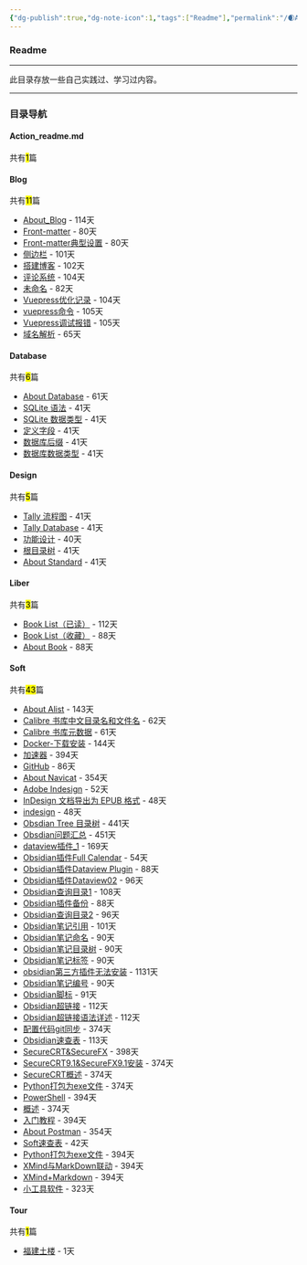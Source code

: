 ```yaml
---
{"dg-publish":true,"dg-note-icon":1,"tags":["Readme"],"permalink":"/🌒Action_行动/Action_readme/","dgPassFrontmatter":true,"noteIcon":1,"created":"2024-08-25T10:55:06.861+08:00","updated":"2024-09-18T23:06:20.050+08:00"}
---
```


### Readme
*** 
此目录存放一些自己实践过、学习过内容。
***
### 目录导航
<p><span><h4 data-heading="Action_readme.md" dir="auto">Action_readme.md</h4></span></p><p><span>共有<mark>1</mark>篇</span></p><div><ul class="dataview list-view-ul"></ul></div><p><span><h4 data-heading="Blog" dir="auto">Blog</h4></span></p><p><span>共有<mark>11</mark>篇</span></p><div><ul class="dataview list-view-ul"><li><span><a data-tooltip-position="top" aria-label="🌒Action_行动/Blog/About_Blog.md" data-href="🌒Action_行动/Blog/About_Blog.md" href="🌒Action_行动/Blog/About_Blog.md" class="internal-link" target="_blank" rel="noopener nofollow">About_Blog</a> - 114天</span></li><li><span><a data-tooltip-position="top" aria-label="🌒Action_行动/Blog/Butterfly/Front-matter.md" data-href="🌒Action_行动/Blog/Butterfly/Front-matter.md" href="🌒Action_行动/Blog/Butterfly/Front-matter.md" class="internal-link" target="_blank" rel="noopener nofollow">Front-matter</a> - 80天</span></li><li><span><a data-tooltip-position="top" aria-label="🌒Action_行动/Blog/Butterfly/Front-matter典型设置.md" data-href="🌒Action_行动/Blog/Butterfly/Front-matter典型设置.md" href="🌒Action_行动/Blog/Butterfly/Front-matter典型设置.md" class="internal-link" target="_blank" rel="noopener nofollow">Front-matter典型设置</a> - 80天</span></li><li><span><a data-tooltip-position="top" aria-label="🌒Action_行动/Blog/Digitalgarden/侧边栏.md" data-href="🌒Action_行动/Blog/Digitalgarden/侧边栏.md" href="🌒Action_行动/Blog/Digitalgarden/侧边栏.md" class="internal-link" target="_blank" rel="noopener nofollow">侧边栏</a> - 101天</span></li><li><span><a data-tooltip-position="top" aria-label="🌒Action_行动/Blog/Digitalgarden/搭建博客.md" data-href="🌒Action_行动/Blog/Digitalgarden/搭建博客.md" href="🌒Action_行动/Blog/Digitalgarden/搭建博客.md" class="internal-link" target="_blank" rel="noopener nofollow">搭建博客</a> - 102天</span></li><li><span><a data-tooltip-position="top" aria-label="🌒Action_行动/Blog/Digitalgarden/评论系统.md" data-href="🌒Action_行动/Blog/Digitalgarden/评论系统.md" href="🌒Action_行动/Blog/Digitalgarden/评论系统.md" class="internal-link" target="_blank" rel="noopener nofollow">评论系统</a> - 104天</span></li><li><span><a data-tooltip-position="top" aria-label="🌒Action_行动/Blog/Hexo/未命名.md" data-href="🌒Action_行动/Blog/Hexo/未命名.md" href="🌒Action_行动/Blog/Hexo/未命名.md" class="internal-link" target="_blank" rel="noopener nofollow">未命名</a> - 82天</span></li><li><span><a data-tooltip-position="top" aria-label="🌒Action_行动/Blog/Vuepress/Vuepress优化记录.md" data-href="🌒Action_行动/Blog/Vuepress/Vuepress优化记录.md" href="🌒Action_行动/Blog/Vuepress/Vuepress优化记录.md" class="internal-link" target="_blank" rel="noopener nofollow">Vuepress优化记录</a> - 104天</span></li><li><span><a data-tooltip-position="top" aria-label="🌒Action_行动/Blog/Vuepress/vuepress命令.md" data-href="🌒Action_行动/Blog/Vuepress/vuepress命令.md" href="🌒Action_行动/Blog/Vuepress/vuepress命令.md" class="internal-link" target="_blank" rel="noopener nofollow">vuepress命令</a> - 105天</span></li><li><span><a data-tooltip-position="top" aria-label="🌒Action_行动/Blog/Vuepress/Vuepress调试报错.md" data-href="🌒Action_行动/Blog/Vuepress/Vuepress调试报错.md" href="🌒Action_行动/Blog/Vuepress/Vuepress调试报错.md" class="internal-link" target="_blank" rel="noopener nofollow">Vuepress调试报错</a> - 105天</span></li><li><span><a data-tooltip-position="top" aria-label="🌒Action_行动/Blog/域名解析.md" data-href="🌒Action_行动/Blog/域名解析.md" href="🌒Action_行动/Blog/域名解析.md" class="internal-link" target="_blank" rel="noopener nofollow">域名解析</a> - 65天</span></li></ul></div><p><span><h4 data-heading="Database" dir="auto">Database</h4></span></p><p><span>共有<mark>6</mark>篇</span></p><div><ul class="dataview list-view-ul"><li><span><a data-tooltip-position="top" aria-label="🌒Action_行动/Database/About Database.md" data-href="🌒Action_行动/Database/About Database.md" href="🌒Action_行动/Database/About Database.md" class="internal-link" target="_blank" rel="noopener nofollow">About Database</a> - 61天</span></li><li><span><a data-tooltip-position="top" aria-label="🌒Action_行动/Database/SQLite数据库/SQLite 语法.md" data-href="🌒Action_行动/Database/SQLite数据库/SQLite 语法.md" href="🌒Action_行动/Database/SQLite数据库/SQLite 语法.md" class="internal-link" target="_blank" rel="noopener nofollow">SQLite 语法</a> - 41天</span></li><li><span><a data-tooltip-position="top" aria-label="🌒Action_行动/Database/SQLite数据库/SQLite 数据类型.md" data-href="🌒Action_行动/Database/SQLite数据库/SQLite 数据类型.md" href="🌒Action_行动/Database/SQLite数据库/SQLite 数据类型.md" class="internal-link" target="_blank" rel="noopener nofollow">SQLite 数据类型</a> - 41天</span></li><li><span><a data-tooltip-position="top" aria-label="🌒Action_行动/Database/定义字段.md" data-href="🌒Action_行动/Database/定义字段.md" href="🌒Action_行动/Database/定义字段.md" class="internal-link" target="_blank" rel="noopener nofollow">定义字段</a> - 41天</span></li><li><span><a data-tooltip-position="top" aria-label="🌒Action_行动/Database/数据库后缀.md" data-href="🌒Action_行动/Database/数据库后缀.md" href="🌒Action_行动/Database/数据库后缀.md" class="internal-link" target="_blank" rel="noopener nofollow">数据库后缀</a> - 41天</span></li><li><span><a data-tooltip-position="top" aria-label="🌒Action_行动/Database/数据库数据类型.md" data-href="🌒Action_行动/Database/数据库数据类型.md" href="🌒Action_行动/Database/数据库数据类型.md" class="internal-link" target="_blank" rel="noopener nofollow">数据库数据类型</a> - 41天</span></li></ul></div><p><span><h4 data-heading="Design" dir="auto">Design</h4></span></p><p><span>共有<mark>5</mark>篇</span></p><div><ul class="dataview list-view-ul"><li><span><a data-tooltip-position="top" aria-label="🌒Action_行动/Design/Tally/Tally 流程图.md" data-href="🌒Action_行动/Design/Tally/Tally 流程图.md" href="🌒Action_行动/Design/Tally/Tally 流程图.md" class="internal-link" target="_blank" rel="noopener nofollow">Tally 流程图</a> - 41天</span></li><li><span><a data-tooltip-position="top" aria-label="🌒Action_行动/Design/Tally/Tally Database.md" data-href="🌒Action_行动/Design/Tally/Tally Database.md" href="🌒Action_行动/Design/Tally/Tally Database.md" class="internal-link" target="_blank" rel="noopener nofollow">Tally Database</a> - 41天</span></li><li><span><a data-tooltip-position="top" aria-label="🌒Action_行动/Design/Tally/功能设计.md" data-href="🌒Action_行动/Design/Tally/功能设计.md" href="🌒Action_行动/Design/Tally/功能设计.md" class="internal-link" target="_blank" rel="noopener nofollow">功能设计</a> - 40天</span></li><li><span><a data-tooltip-position="top" aria-label="🌒Action_行动/Design/Standard/根目录树.md" data-href="🌒Action_行动/Design/Standard/根目录树.md" href="🌒Action_行动/Design/Standard/根目录树.md" class="internal-link" target="_blank" rel="noopener nofollow">根目录树</a> - 41天</span></li><li><span><a data-tooltip-position="top" aria-label="🌒Action_行动/Design/Standard/About Standard.md" data-href="🌒Action_行动/Design/Standard/About Standard.md" href="🌒Action_行动/Design/Standard/About Standard.md" class="internal-link" target="_blank" rel="noopener nofollow">About Standard</a> - 41天</span></li></ul></div><p><span><h4 data-heading="Liber" dir="auto">Liber</h4></span></p><p><span>共有<mark>3</mark>篇</span></p><div><ul class="dataview list-view-ul"><li><span><a data-tooltip-position="top" aria-label="🌒Action_行动/Liber/Book List（已读）.md" data-href="🌒Action_行动/Liber/Book List（已读）.md" href="🌒Action_行动/Liber/Book List（已读）.md" class="internal-link" target="_blank" rel="noopener nofollow">Book List（已读）</a> - 112天</span></li><li><span><a data-tooltip-position="top" aria-label="🌒Action_行动/Liber/Book List（收藏）.md" data-href="🌒Action_行动/Liber/Book List（收藏）.md" href="🌒Action_行动/Liber/Book List（收藏）.md" class="internal-link" target="_blank" rel="noopener nofollow">Book List（收藏）</a> - 88天</span></li><li><span><a data-tooltip-position="top" aria-label="🌒Action_行动/Liber/About Book.md" data-href="🌒Action_行动/Liber/About Book.md" href="🌒Action_行动/Liber/About Book.md" class="internal-link" target="_blank" rel="noopener nofollow">About Book</a> - 88天</span></li></ul></div><p><span><h4 data-heading="Soft" dir="auto">Soft</h4></span></p><p><span>共有<mark>43</mark>篇</span></p><div><ul class="dataview list-view-ul"><li><span><a data-tooltip-position="top" aria-label="🌒Action_行动/Soft/AList/About Alist.md" data-href="🌒Action_行动/Soft/AList/About Alist.md" href="🌒Action_行动/Soft/AList/About Alist.md" class="internal-link" target="_blank" rel="noopener nofollow">About Alist</a> - 143天</span></li><li><span><a data-tooltip-position="top" aria-label="🌒Action_行动/Soft/Calibre/Calibre 书库中文目录名和文件名.md" data-href="🌒Action_行动/Soft/Calibre/Calibre 书库中文目录名和文件名.md" href="🌒Action_行动/Soft/Calibre/Calibre 书库中文目录名和文件名.md" class="internal-link" target="_blank" rel="noopener nofollow">Calibre 书库中文目录名和文件名</a> - 62天</span></li><li><span><a data-tooltip-position="top" aria-label="🌒Action_行动/Soft/Calibre/Calibre 书库元数据.md" data-href="🌒Action_行动/Soft/Calibre/Calibre 书库元数据.md" href="🌒Action_行动/Soft/Calibre/Calibre 书库元数据.md" class="internal-link" target="_blank" rel="noopener nofollow">Calibre 书库元数据</a> - 61天</span></li><li><span><a data-tooltip-position="top" aria-label="🌒Action_行动/Soft/Docker/Docker-下载安装.md" data-href="🌒Action_行动/Soft/Docker/Docker-下载安装.md" href="🌒Action_行动/Soft/Docker/Docker-下载安装.md" class="internal-link" target="_blank" rel="noopener nofollow">Docker-下载安装</a> - 144天</span></li><li><span><a data-tooltip-position="top" aria-label="🌒Action_行动/Soft/Github/加速器.md" data-href="🌒Action_行动/Soft/Github/加速器.md" href="🌒Action_行动/Soft/Github/加速器.md" class="internal-link" target="_blank" rel="noopener nofollow">加速器</a> - 394天</span></li><li><span><a data-tooltip-position="top" aria-label="🌒Action_行动/Soft/Github/GitHub.md" data-href="🌒Action_行动/Soft/Github/GitHub.md" href="🌒Action_行动/Soft/Github/GitHub.md" class="internal-link" target="_blank" rel="noopener nofollow">GitHub</a> - 86天</span></li><li><span><a data-tooltip-position="top" aria-label="🌒Action_行动/Soft/Navicat/About Navicat.md" data-href="🌒Action_行动/Soft/Navicat/About Navicat.md" href="🌒Action_行动/Soft/Navicat/About Navicat.md" class="internal-link" target="_blank" rel="noopener nofollow">About Navicat</a> - 354天</span></li><li><span><a data-tooltip-position="top" aria-label="🌒Action_行动/Soft/Indesign/Adobe Indesign.md" data-href="🌒Action_行动/Soft/Indesign/Adobe Indesign.md" href="🌒Action_行动/Soft/Indesign/Adobe Indesign.md" class="internal-link" target="_blank" rel="noopener nofollow">Adobe Indesign</a> - 52天</span></li><li><span><a data-tooltip-position="top" aria-label="🌒Action_行动/Soft/Indesign/InDesign 文档导出为 EPUB 格式.md" data-href="🌒Action_行动/Soft/Indesign/InDesign 文档导出为 EPUB 格式.md" href="🌒Action_行动/Soft/Indesign/InDesign 文档导出为 EPUB 格式.md" class="internal-link" target="_blank" rel="noopener nofollow">InDesign 文档导出为 EPUB 格式</a> - 48天</span></li><li><span><a data-tooltip-position="top" aria-label="🌒Action_行动/Soft/Indesign/indesign.md" data-href="🌒Action_行动/Soft/Indesign/indesign.md" href="🌒Action_行动/Soft/Indesign/indesign.md" class="internal-link" target="_blank" rel="noopener nofollow">indesign</a> - 48天</span></li><li><span><a data-tooltip-position="top" aria-label="🌒Action_行动/Soft/Obsidian/Obsdian Tree 目录树.md" data-href="🌒Action_行动/Soft/Obsidian/Obsdian Tree 目录树.md" href="🌒Action_行动/Soft/Obsidian/Obsdian Tree 目录树.md" class="internal-link" target="_blank" rel="noopener nofollow">Obsdian Tree 目录树</a> - 441天</span></li><li><span><a data-tooltip-position="top" aria-label="🌒Action_行动/Soft/Obsidian/Obsdian问题汇总.md" data-href="🌒Action_行动/Soft/Obsidian/Obsdian问题汇总.md" href="🌒Action_行动/Soft/Obsidian/Obsdian问题汇总.md" class="internal-link" target="_blank" rel="noopener nofollow">Obsdian问题汇总</a> - 451天</span></li><li><span><a data-tooltip-position="top" aria-label="🌒Action_行动/Soft/Obsidian/dataview插件_1.md" data-href="🌒Action_行动/Soft/Obsidian/dataview插件_1.md" href="🌒Action_行动/Soft/Obsidian/dataview插件_1.md" class="internal-link" target="_blank" rel="noopener nofollow">dataview插件_1</a> - 169天</span></li><li><span><a data-tooltip-position="top" aria-label="🌒Action_行动/Soft/Obsidian/Obsidian插件Full Calendar.md" data-href="🌒Action_行动/Soft/Obsidian/Obsidian插件Full Calendar.md" href="🌒Action_行动/Soft/Obsidian/Obsidian插件Full Calendar.md" class="internal-link" target="_blank" rel="noopener nofollow">Obsidian插件Full Calendar</a> - 54天</span></li><li><span><a data-tooltip-position="top" aria-label="🌒Action_行动/Soft/Obsidian/Obsidian插件Dataview Plugin.md" data-href="🌒Action_行动/Soft/Obsidian/Obsidian插件Dataview Plugin.md" href="🌒Action_行动/Soft/Obsidian/Obsidian插件Dataview Plugin.md" class="internal-link" target="_blank" rel="noopener nofollow">Obsidian插件Dataview Plugin</a> - 88天</span></li><li><span><a data-tooltip-position="top" aria-label="🌒Action_行动/Soft/Obsidian/Obsidian插件Dataview02.md" data-href="🌒Action_行动/Soft/Obsidian/Obsidian插件Dataview02.md" href="🌒Action_行动/Soft/Obsidian/Obsidian插件Dataview02.md" class="internal-link" target="_blank" rel="noopener nofollow">Obsidian插件Dataview02</a> - 96天</span></li><li><span><a data-tooltip-position="top" aria-label="🌒Action_行动/Soft/Obsidian/Obsidian查询目录1.md" data-href="🌒Action_行动/Soft/Obsidian/Obsidian查询目录1.md" href="🌒Action_行动/Soft/Obsidian/Obsidian查询目录1.md" class="internal-link" target="_blank" rel="noopener nofollow">Obsidian查询目录1</a> - 108天</span></li><li><span><a data-tooltip-position="top" aria-label="🌒Action_行动/Soft/Obsidian/Obsidian插件备份.md" data-href="🌒Action_行动/Soft/Obsidian/Obsidian插件备份.md" href="🌒Action_行动/Soft/Obsidian/Obsidian插件备份.md" class="internal-link" target="_blank" rel="noopener nofollow">Obsidian插件备份</a> - 88天</span></li><li><span><a data-tooltip-position="top" aria-label="🌒Action_行动/Soft/Obsidian/Obsidian查询目录2.md" data-href="🌒Action_行动/Soft/Obsidian/Obsidian查询目录2.md" href="🌒Action_行动/Soft/Obsidian/Obsidian查询目录2.md" class="internal-link" target="_blank" rel="noopener nofollow">Obsidian查询目录2</a> - 96天</span></li><li><span><a data-tooltip-position="top" aria-label="🌒Action_行动/Soft/Obsidian/Obsidian笔记引用.md" data-href="🌒Action_行动/Soft/Obsidian/Obsidian笔记引用.md" href="🌒Action_行动/Soft/Obsidian/Obsidian笔记引用.md" class="internal-link" target="_blank" rel="noopener nofollow">Obsidian笔记引用</a> - 101天</span></li><li><span><a data-tooltip-position="top" aria-label="🌒Action_行动/Soft/Obsidian/Obsidian笔记命名.md" data-href="🌒Action_行动/Soft/Obsidian/Obsidian笔记命名.md" href="🌒Action_行动/Soft/Obsidian/Obsidian笔记命名.md" class="internal-link" target="_blank" rel="noopener nofollow">Obsidian笔记命名</a> - 90天</span></li><li><span><a data-tooltip-position="top" aria-label="🌒Action_行动/Soft/Obsidian/Obsidian笔记目录树.md" data-href="🌒Action_行动/Soft/Obsidian/Obsidian笔记目录树.md" href="🌒Action_行动/Soft/Obsidian/Obsidian笔记目录树.md" class="internal-link" target="_blank" rel="noopener nofollow">Obsidian笔记目录树</a> - 90天</span></li><li><span><a data-tooltip-position="top" aria-label="🌒Action_行动/Soft/Obsidian/Obsidian笔记标签.md" data-href="🌒Action_行动/Soft/Obsidian/Obsidian笔记标签.md" href="🌒Action_行动/Soft/Obsidian/Obsidian笔记标签.md" class="internal-link" target="_blank" rel="noopener nofollow">Obsidian笔记标签</a> - 90天</span></li><li><span><a data-tooltip-position="top" aria-label="🌒Action_行动/Soft/Obsidian/obsidian第三方插件无法安装.md" data-href="🌒Action_行动/Soft/Obsidian/obsidian第三方插件无法安装.md" href="🌒Action_行动/Soft/Obsidian/obsidian第三方插件无法安装.md" class="internal-link" target="_blank" rel="noopener nofollow">obsidian第三方插件无法安装</a> - 1131天</span></li><li><span><a data-tooltip-position="top" aria-label="🌒Action_行动/Soft/Obsidian/Obsidian笔记编号.md" data-href="🌒Action_行动/Soft/Obsidian/Obsidian笔记编号.md" href="🌒Action_行动/Soft/Obsidian/Obsidian笔记编号.md" class="internal-link" target="_blank" rel="noopener nofollow">Obsidian笔记编号</a> - 90天</span></li><li><span><a data-tooltip-position="top" aria-label="🌒Action_行动/Soft/Obsidian/Obsidian脚标.md" data-href="🌒Action_行动/Soft/Obsidian/Obsidian脚标.md" href="🌒Action_行动/Soft/Obsidian/Obsidian脚标.md" class="internal-link" target="_blank" rel="noopener nofollow">Obsidian脚标</a> - 91天</span></li><li><span><a data-tooltip-position="top" aria-label="🌒Action_行动/Soft/Obsidian/Obsidian超链接.md" data-href="🌒Action_行动/Soft/Obsidian/Obsidian超链接.md" href="🌒Action_行动/Soft/Obsidian/Obsidian超链接.md" class="internal-link" target="_blank" rel="noopener nofollow">Obsidian超链接</a> - 112天</span></li><li><span><a data-tooltip-position="top" aria-label="🌒Action_行动/Soft/Obsidian/Obsidian超链接语法详述.md" data-href="🌒Action_行动/Soft/Obsidian/Obsidian超链接语法详述.md" href="🌒Action_行动/Soft/Obsidian/Obsidian超链接语法详述.md" class="internal-link" target="_blank" rel="noopener nofollow">Obsidian超链接语法详述</a> - 112天</span></li><li><span><a data-tooltip-position="top" aria-label="🌒Action_行动/Soft/Obsidian/配置代码git同步.md" data-href="🌒Action_行动/Soft/Obsidian/配置代码git同步.md" href="🌒Action_行动/Soft/Obsidian/配置代码git同步.md" class="internal-link" target="_blank" rel="noopener nofollow">配置代码git同步</a> - 374天</span></li><li><span><a data-tooltip-position="top" aria-label="🌒Action_行动/Soft/Obsidian/Obsidian速查表.md" data-href="🌒Action_行动/Soft/Obsidian/Obsidian速查表.md" href="🌒Action_行动/Soft/Obsidian/Obsidian速查表.md" class="internal-link" target="_blank" rel="noopener nofollow">Obsidian速查表</a> - 113天</span></li><li><span><a data-tooltip-position="top" aria-label="🌒Action_行动/Soft/SecureCRT/SecureCRT&amp;SecureFX.md" data-href="🌒Action_行动/Soft/SecureCRT/SecureCRT&amp;SecureFX.md" href="🌒Action_行动/Soft/SecureCRT/SecureCRT&amp;SecureFX.md" class="internal-link" target="_blank" rel="noopener nofollow">SecureCRT&amp;SecureFX</a> - 398天</span></li><li><span><a data-tooltip-position="top" aria-label="🌒Action_行动/Soft/SecureCRT/SecureCRT9.1&amp;SecureFX9.1安装.md" data-href="🌒Action_行动/Soft/SecureCRT/SecureCRT9.1&amp;SecureFX9.1安装.md" href="🌒Action_行动/Soft/SecureCRT/SecureCRT9.1&amp;SecureFX9.1安装.md" class="internal-link" target="_blank" rel="noopener nofollow">SecureCRT9.1&amp;SecureFX9.1安装</a> - 374天</span></li><li><span><a data-tooltip-position="top" aria-label="🌒Action_行动/Soft/SecureCRT/SecureCRT概述.md" data-href="🌒Action_行动/Soft/SecureCRT/SecureCRT概述.md" href="🌒Action_行动/Soft/SecureCRT/SecureCRT概述.md" class="internal-link" target="_blank" rel="noopener nofollow">SecureCRT概述</a> - 374天</span></li><li><span><a data-tooltip-position="top" aria-label="🌒Action_行动/Soft/PowerShell/Python打包为exe文件.md" data-href="🌒Action_行动/Soft/PowerShell/Python打包为exe文件.md" href="🌒Action_行动/Soft/PowerShell/Python打包为exe文件.md" class="internal-link" target="_blank" rel="noopener nofollow">Python打包为exe文件</a> - 374天</span></li><li><span><a data-tooltip-position="top" aria-label="🌒Action_行动/Soft/PowerShell/PowerShell.md" data-href="🌒Action_行动/Soft/PowerShell/PowerShell.md" href="🌒Action_行动/Soft/PowerShell/PowerShell.md" class="internal-link" target="_blank" rel="noopener nofollow">PowerShell</a> - 394天</span></li><li><span><a data-tooltip-position="top" aria-label="🌒Action_行动/Soft/PowerShell/概述.md" data-href="🌒Action_行动/Soft/PowerShell/概述.md" href="🌒Action_行动/Soft/PowerShell/概述.md" class="internal-link" target="_blank" rel="noopener nofollow">概述</a> - 374天</span></li><li><span><a data-tooltip-position="top" aria-label="🌒Action_行动/Soft/PowerShell/入门教程.md" data-href="🌒Action_行动/Soft/PowerShell/入门教程.md" href="🌒Action_行动/Soft/PowerShell/入门教程.md" class="internal-link" target="_blank" rel="noopener nofollow">入门教程</a> - 394天</span></li><li><span><a data-tooltip-position="top" aria-label="🌒Action_行动/Soft/Postman/About Postman.md" data-href="🌒Action_行动/Soft/Postman/About Postman.md" href="🌒Action_行动/Soft/Postman/About Postman.md" class="internal-link" target="_blank" rel="noopener nofollow">About Postman</a> - 354天</span></li><li><span><a data-tooltip-position="top" aria-label="🌒Action_行动/Soft/Soft速查表.md" data-href="🌒Action_行动/Soft/Soft速查表.md" href="🌒Action_行动/Soft/Soft速查表.md" class="internal-link" target="_blank" rel="noopener nofollow">Soft速查表</a> - 42天</span></li><li><span><a data-tooltip-position="top" aria-label="🌒Action_行动/Soft/Python/Python打包为exe文件.md" data-href="🌒Action_行动/Soft/Python/Python打包为exe文件.md" href="🌒Action_行动/Soft/Python/Python打包为exe文件.md" class="internal-link" target="_blank" rel="noopener nofollow">Python打包为exe文件</a> - 394天</span></li><li><span><a data-tooltip-position="top" aria-label="🌒Action_行动/Soft/XMind/XMind与MarkDown联动.md" data-href="🌒Action_行动/Soft/XMind/XMind与MarkDown联动.md" href="🌒Action_行动/Soft/XMind/XMind与MarkDown联动.md" class="internal-link" target="_blank" rel="noopener nofollow">XMind与MarkDown联动</a> - 394天</span></li><li><span><a data-tooltip-position="top" aria-label="🌒Action_行动/Soft/XMind/XMind+Markdown.md" data-href="🌒Action_行动/Soft/XMind/XMind+Markdown.md" href="🌒Action_行动/Soft/XMind/XMind+Markdown.md" class="internal-link" target="_blank" rel="noopener nofollow">XMind+Markdown</a> - 394天</span></li><li><span><a data-tooltip-position="top" aria-label="🌒Action_行动/Soft/工具箱/小工具软件.md" data-href="🌒Action_行动/Soft/工具箱/小工具软件.md" href="🌒Action_行动/Soft/工具箱/小工具软件.md" class="internal-link" target="_blank" rel="noopener nofollow">小工具软件</a> - 323天</span></li></ul></div><p><span><h4 data-heading="Tour" dir="auto">Tour</h4></span></p><p><span>共有<mark>1</mark>篇</span></p><div><ul class="dataview list-view-ul"><li><span><a data-tooltip-position="top" aria-label="🌒Action_行动/Tour/福建土楼.md" data-href="🌒Action_行动/Tour/福建土楼.md" href="🌒Action_行动/Tour/福建土楼.md" class="internal-link" target="_blank" rel="noopener nofollow">福建土楼</a> - 1天</span></li></ul></div>